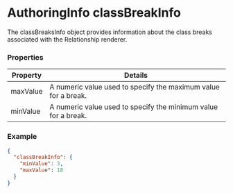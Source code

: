 # AuthoringInfo classBreakInfo

The classBreaksInfo object provides information about the class breaks associated with the Relationship renderer.

### Properties

| Property | Details
| --- | ---
| maxValue | A numeric value used to specify the maximum value for a break.
| minValue | A numeric value used to specify the minimum value for a break.


### Example

```json
{
  "classBreakInfo": {
    "minValue": 3,
    "maxValue": 18
  }
}
```

